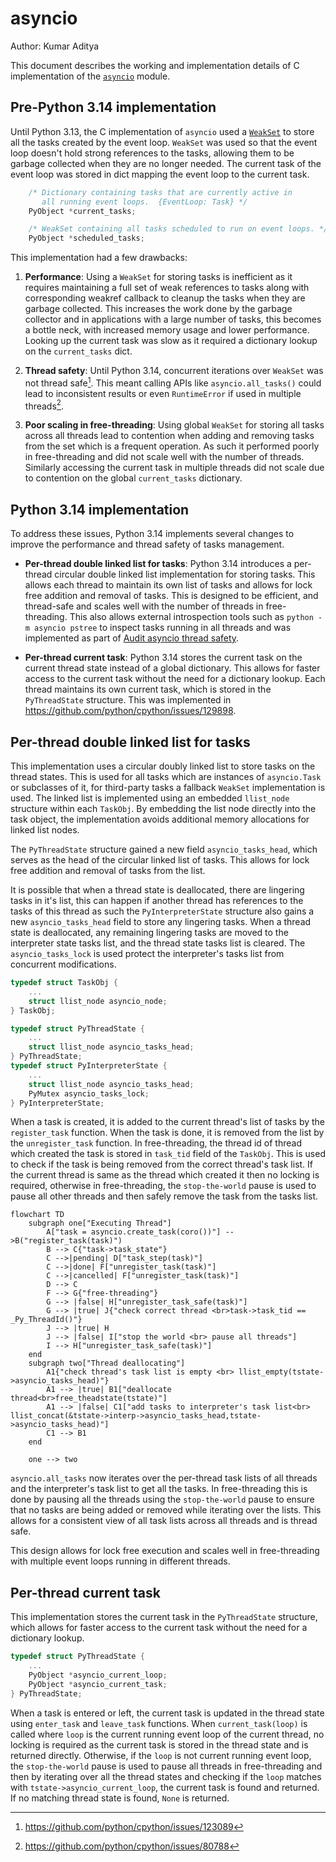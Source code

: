 asyncio
=======

Author: Kumar Aditya


This document describes the working and implementation details of C implementation of the
[`asyncio`](https://docs.python.org/3/library/asyncio.html) module.


## Pre-Python 3.14 implementation

Until Python 3.13, the C implementation of `asyncio` used a [`WeakSet`](https://docs.python.org/3/library/weakref.html#weakref.WeakSet) to store all the tasks created by the event loop. `WeakSet` was used so that the event loop
doesn't hold strong references to the tasks, allowing them to be garbage collected when they are no longer needed.
The current task of the event loop was stored in dict mapping the event loop to the current task.

```c
    /* Dictionary containing tasks that are currently active in
       all running event loops.  {EventLoop: Task} */
    PyObject *current_tasks;

    /* WeakSet containing all tasks scheduled to run on event loops. */
    PyObject *scheduled_tasks;
```

This implementation had a few drawbacks:
1. **Performance**: Using a `WeakSet` for storing tasks is inefficient as it requires maintaining a full set of weak references to tasks along with corresponding weakref callback to cleanup the tasks when they are garbage collected.
This increases the work done by the garbage collector and in applications with a large number of tasks,  this becomes a bottle neck, with increased memory usage and lower performance. Looking up the current task was slow as it required a dictionary lookup on the `current_tasks` dict.

2. **Thread safety**: Until Python 3.14, concurrent iterations over `WeakSet` was not thread safe[^1]. This meant calling APIs like `asyncio.all_tasks()` could lead to inconsistent results or even `RuntimeError` if used in multiple threads[^2].

3. **Poor scaling in free-threading**: Using global `WeakSet` for storing all tasks across all threads lead to contention when adding and removing tasks from the set which is a frequent operation. As such it performed poorly in free-threading and did not scale well with the number of threads. Similarly accessing the current task in multiple threads did not scale due to contention on the global `current_tasks` dictionary.

## Python 3.14 implementation

To address these issues, Python 3.14 implements several changes to improve the performance and thread safety of tasks management.

- **Per-thread double linked list for tasks**: Python 3.14 introduces a per-thread circular double linked list implementation for storing tasks. This allows each thread to maintain its own list of tasks and allows for lock free addition and removal of tasks. This is designed to be efficient, and thread-safe and scales well with the number of threads in free-threading. This also allows external introspection tools such as `python -m asyncio pstree` to inspect tasks running in all threads and was implemented as part of [Audit asyncio thread safety](https://github.com/python/cpython/issues/128002).

- **Per-thread current task**: Python 3.14 stores the current task on the current thread state instead of a global dictionary. This allows for faster access to the current task without the need for a dictionary lookup. Each thread maintains its own current task, which is stored in the `PyThreadState` structure. This was implemented in https://github.com/python/cpython/issues/129898.


## Per-thread double linked list for tasks

This implementation uses a circular doubly linked list to store tasks on the thread states.  This is used for all tasks which are instances of `asyncio.Task` or subclasses of it, for third-party tasks a fallback `WeakSet` implementation is used. The linked list is implemented using an embedded `llist_node` structure within each `TaskObj`. By embedding the list node directly into the task object, the implementation avoids additional memory allocations for linked list nodes.

The `PyThreadState` structure gained a new field `asyncio_tasks_head`, which serves as the head of the circular linked list of tasks. This allows for lock free addition and removal of tasks from the list.

 It is possible that when a thread state is deallocated, there are lingering tasks in it's list, this can happen if another thread has references to the tasks of this thread as such the `PyInterpreterState` structure also gains a new `asyncio_tasks_head` field to store any lingering tasks. When a thread state is deallocated, any remaining lingering tasks are moved to the interpreter state tasks list, and the thread state tasks list is cleared.
The `asyncio_tasks_lock` is used protect the interpreter's tasks list from concurrent modifications.


```c
typedef struct TaskObj {
    ...
    struct llist_node asyncio_node;
} TaskObj;

typedef struct PyThreadState {
    ...
    struct llist_node asyncio_tasks_head;
} PyThreadState;
typedef struct PyInterpreterState {
    ...
    struct llist_node asyncio_tasks_head;
    PyMutex asyncio_tasks_lock;
} PyInterpreterState;

```

When a task is created, it is added to the current thread's list of tasks by the `register_task` function. When the task is done, it is removed from the list by the `unregister_task` function. In free-threading, the thread id of thread which
created the task is stored in `task_tid` field of the `TaskObj`. This is used to check if the task is being removed from the correct thread's task list. If the current thread is same as the thread which created it then no locking is required, otherwise in free-threading, the `stop-the-world` pause is used to pause all other threads and then safely remove the task from the tasks list.

```mermaid
flowchart TD
    subgraph one["Executing Thread"]
        A["task = asyncio.create_task(coro())"] -->B("register_task(task)")
        B --> C{"task->task_state"}
        C -->|pending| D["task_step(task)"]
        C -->|done| F["unregister_task(task)"]
        C -->|cancelled| F["unregister_task(task)"]
        D --> C
        F --> G{"free-threading"}
        G --> |false| H["unregister_task_safe(task)"]
        G --> |true| J{"check correct thread <br>task->task_tid == _Py_ThreadId()"}
        J --> |true| H
        J --> |false| I["stop the world <br> pause all threads"]
        I --> H["unregister_task_safe(task)"]
    end
    subgraph two["Thread deallocating"]
        A1{"check thread's task list is empty <br> llist_empty(tstate->asyncio_tasks_head)"}
        A1 --> |true| B1["deallocate thread<br>free_theadstate(tstate)"]
        A1 --> |false| C1["add tasks to interpreter's task list<br> llist_concat(&tstate->interp->asyncio_tasks_head,tstate->asyncio_tasks_head)"]
        C1 --> B1
    end

    one --> two

```

`asyncio.all_tasks` now iterates over the per-thread task lists of all threads and the interpreter's task list to get all the tasks. In free-threading this is done by pausing all the threads using the `stop-the-world` pause to ensure that no tasks are being added or removed while iterating over the lists. This allows for a consistent view of all task lists across all threads and is thread safe.

This design allows for lock free execution and scales well in free-threading with multiple event loops running in different threads.

## Per-thread current task
This implementation stores the current task in the `PyThreadState` structure, which allows for faster access to the current task without the need for a dictionary lookup.

```c
typedef struct PyThreadState {
    ...
    PyObject *asyncio_current_loop;
    PyObject *asyncio_current_task;
} PyThreadState;
```

When a task is entered or left, the current task is updated in the thread state using `enter_task` and `leave_task` functions. When `current_task(loop)` is called where `loop` is the current running event loop of the current thread, no locking is required as the current task is stored in the thread state and is returned directly. Otherwise, if the `loop` is not current running event loop, the `stop-the-world` pause is used to pause all threads in free-threading and then by iterating over all the thread states and checking if the `loop` matches with `tstate->asyncio_current_loop`, the current task is found and returned. If no matching thread state is found, `None` is returned.



[^1]: https://github.com/python/cpython/issues/123089
[^2]: https://github.com/python/cpython/issues/80788